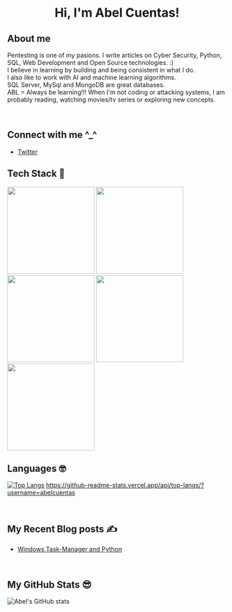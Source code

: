 <!---
abelcuentas/abelcuentas is a ✨ special ✨ repository because its `README.md` (this file) appears on your GitHub profile.
You can click the Preview link to take a look at your changes.



Here are some ideas to get you started:

- 🔭 I’m currently working on ...
- 🌱 I’m currently learning ...
- 👯 I’m looking to collaborate on ...
- 🤔 I’m looking for help with ...
- 💬 Ask me about ...
- 📫 How to reach me: ...
- 😄 Pronouns: ...
- ⚡ Fun fact: ...
-->
<h1 align="center">Hi, I'm Abel Cuentas!</h1>


## About me
Pentesting is one of my pasions.
I write articles on Cyber Security, Python, SQL, Web Development and Open Source technologies. :)<br>
I believe in learning by building and being consistent in what I do. <br>
I also like to work with AI and machine learning algorithms. <br>
SQL Server, MySql and MongoDB are great databases. <br>
ABL = Always be learning!!!
When I'm not coding or attacking systems, I am probably reading, watching movies/tv series or exploring new concepts.

<br>

## Connect with me ^_^ 
<!-- [Hashnode](https://thecodingcompany.hashnode.dev/) -->
- [Twitter](https://twitter.com/abelcuentas0x)


## Tech Stack 🚀

<img height="200" src = "https://res.cloudinary.com/practicaldev/image/fetch/s--lTxYt3CK--/c_limit%2Cf_auto%2Cfl_progressive%2Cq_auto%2Cw_880/https://thehacktoday.com/wp-content/uploads/2017/10/10-Best-Penetration-Testing-Tools-in-Kali-Linux-3.png"> <img height="200" src = "https://1000logos.net/wp-content/uploads/2020/08/Python-Emblem.jpg"> <img height="200" src = "https://www.pinclipart.com/picdir/big/107-1077742_kali-linux-kali-linux-logo-png-clipart.png">
<img height="200" src = "https://media.geeksforgeeks.org/wp-content/cdn-uploads/20191104165821/SQL-Vs-NoSQL1.png"> <img height="200" src = "https://miro.medium.com/max/1400/0*X_Znv597g9ZD3wFa.png"> 


## Languages 🤓
[![Top Langs](https://github-readme-stats.vercel.app/api/top-langs/?username=abelcuentas)](https://github.com/abelcuentas/github-readme-stats)
https://github-readme-stats.vercel.app/api/top-langs/?username=abelcuentas

<br>

## My Recent Blog posts ✍️
- [Windows Task-Manager and Python](https://infosecoding.hashnode.dev/windows-task-manager-and-python)


<br>

## My GitHub Stats 😎
![Abel's GitHub stats](https://github-readme-stats.vercel.app/api?username=abelcuentas&theme=cobalt&show_icons=true)
